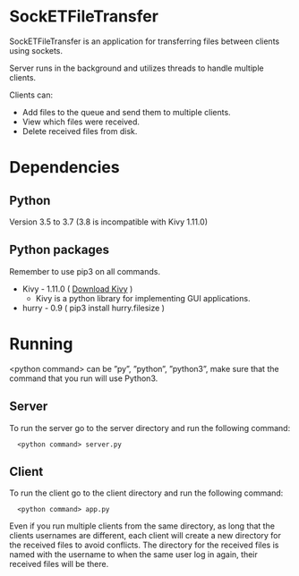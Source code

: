 # SockETFileTransfer

SockETFileTransfer is an application for transferring files between clients using sockets.

Server runs in the background and utilizes threads to handle multiple clients.

Clients can:
- Add files to the queue and send them to multiple clients.
- View which files were received.
- Delete received files from disk.

# Dependencies

## Python
Version 3.5 to 3.7 (3.8 is incompatible with Kivy 1.11.0)

## Python packages
Remember to use pip3 on all commands.

- Kivy - 1.11.0 ( [Download Kivy](https://kivy.org/#download) )
  + Kivy is a python library for implementing GUI applications.
- hurry - 0.9 ( pip3 install hurry.filesize )

# Running
\<python  command\> can  be  ”py”,  ”python”,  ”python3”,  make  sure  that  the command that you run will use Python3.

## Server
To run the server go to the server directory and run the following command:
```
  <python command> server.py
```

## Client
To run the client go to the client directory and run the following command:
```
  <python command> app.py
```

Even if you run multiple clients from the same directory, as long that the clients usernames are different, each client will create a new directory for the received files to avoid conflicts. The directory for the received files is named with the username to when the same user log in again, their received files will be there.

